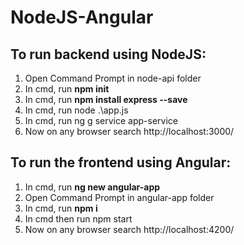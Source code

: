# NodeJS-Angular

## To run backend using NodeJS:
1. Open Command Prompt in node-api folder
2. In cmd, run <b>npm init</b>
3. In cmd, run <b>npm install express --save</b>
4. In cmd, run node .\app.js
5. In cmd, run ng g service app-service
6. Now on any browser search http://localhost:3000/

## To run the frontend using Angular:
1. In cmd, run <b>ng new angular-app</b>
2. Open Command Prompt in angular-app folder
3. In cmd, run <b>npm i</b> 
4. In cmd then run npm start
5. Now on any browser search http://localhost:4200/
